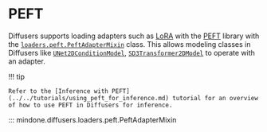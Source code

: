 <!--Copyright 2025 The HuggingFace Team. All rights reserved.

Licensed under the Apache License, Version 2.0 (the "License"); you may not use this file except in compliance with
the License. You may obtain a copy of the License at

http://www.apache.org/licenses/LICENSE-2.0

Unless required by applicable law or agreed to in writing, software distributed under the License is distributed on
an "AS IS" BASIS, WITHOUT WARRANTIES OR CONDITIONS OF ANY KIND, either express or implied. See the License for the
specific language governing permissions and limitations under the License.
-->

# PEFT

Diffusers supports loading adapters such as [LoRA](../../using-diffusers/loading_adapters.md) with the [PEFT](https://huggingface.co/docs/peft/index) library with the [`loaders.peft.PeftAdapterMixin`](peft.md#mindone.diffusers.loaders.peft.PeftAdapterMixin) class. This allows modeling classes in Diffusers like [`UNet2DConditionModel`](../models/unet2d-cond.md#unet2dconditionmodel), [`SD3Transformer2DModel`](../models/sd3_transformer2d.md#sd3-transformer-model) to operate with an adapter.

!!! tip

    Refer to the [Inference with PEFT](../../tutorials/using_peft_for_inference.md) tutorial for an overview of how to use PEFT in Diffusers for inference.

::: mindone.diffusers.loaders.peft.PeftAdapterMixin

